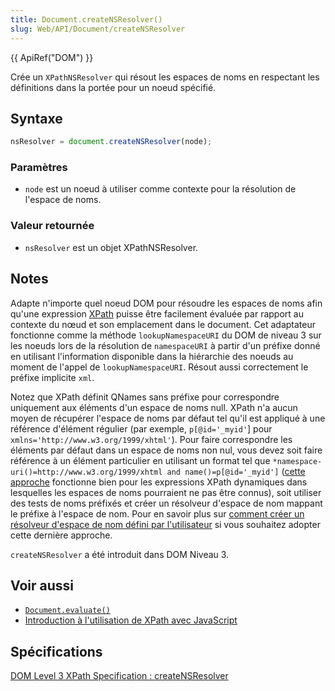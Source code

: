 ```yaml
---
title: Document.createNSResolver()
slug: Web/API/Document/createNSResolver
---
```


{{ ApiRef("DOM") }}

Crée un `XPathNSResolver` qui résout les espaces de noms en respectant les définitions dans la portée pour un noeud spécifié.

## Syntaxe

```js
nsResolver = document.createNSResolver(node);
```

### Paramètres

- `node` est un noeud à utiliser comme contexte pour la résolution de l'espace de noms.

### Valeur retournée

- `nsResolver` est un objet XPathNSResolver.

## Notes

Adapte n'importe quel noeud DOM pour résoudre les espaces de noms afin qu'une expression [XPath](/fr/docs/Web/XML/XPath) puisse être facilement évaluée par rapport au contexte du nœud et son emplacement dans le document. Cet adaptateur fonctionne comme la méthode `lookupNamespaceURI` du DOM de niveau 3 sur les noeuds lors de la résolution de `namespaceURI` à partir d'un préfixe donné en utilisant l'information disponible dans la hiérarchie des noeuds au moment de l'appel de `lookupNamespaceURI`. Résout aussi correctement le préfixe implicite `xml`.

Notez que XPath définit QNames sans préfixe pour correspondre uniquement aux éléments d'un espace de noms null. XPath n'a aucun moyen de récupérer l'espace de noms par défaut tel qu'il est appliqué à une référence d'élément régulier (par exemple, `p[@id='_myid'`] pour `xmlns='http://www.w3.org/1999/xhtml'`). Pour faire correspondre les éléments par défaut dans un espace de noms non nul, vous devez soit faire référence à un élément particulier en utilisant un format tel que `*namespace-uri()=http://www.w3.org/1999/xhtml and name()=p[@id='_myid']` ([cette approche](/fr/docs/Web/XML/XPath/Guides/Introduction_to_using_XPath_in_JavaScript#using_xpath_functions_to_reference_elements_with_its_default_namespace) fonctionne bien pour les expressions XPath dynamiques dans lesquelles les espaces de noms pourraient ne pas être connus), soit utiliser des tests de noms préfixés et créer un résolveur d'espace de nom mappant le préfixe à l'espace de nom. Pour en savoir plus sur [comment créer un résolveur d'espace de nom défini par l'utilisateur](/fr/docs/Web/XML/XPath/Guides/Introduction_to_using_XPath_in_JavaScript#Implémentation_d%27un_résolveur) si vous souhaitez adopter cette dernière approche.

`createNSResolver` a été introduit dans DOM Niveau 3.

## Voir aussi

- [`Document.evaluate()`](/fr/docs/Web/API/Document/evaluate)
- [Introduction à l'utilisation de XPath avec JavaScript](/fr/docs/Web/XML/XPath/Guides/Introduction_to_using_XPath_in_JavaScript)

## Spécifications

[DOM Level 3 XPath Specification : createNSResolver](https://www.w3.org/TR/DOM-Level-3-XPath/xpath.html#XPathEvaluator-createNSResolver)
